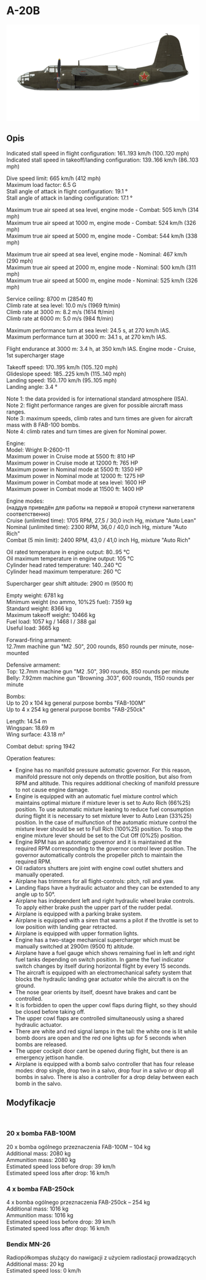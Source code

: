 # A-20B  
  
![a20b](../images/a20b.png)  
  
## Opis  
  
Indicated stall speed in flight configuration: 161..193 km/h (100..120 mph)  
Indicated stall speed in takeoff/landing configuration: 139..166 km/h (86..103 mph)  
  
Dive speed limit: 665 km/h (412 mph)  
Maximum load factor: 6.5 G  
Stall angle of attack in flight configuration: 19.1 °  
Stall angle of attack in landing configuration: 17.1 °  
  
Maximum true air speed at sea level, engine mode - Combat: 505 km/h (314 mph)  
Maximum true air speed at 1000 m, engine mode - Combat: 524 km/h (326 mph)  
Maximum true air speed at 5000 m, engine mode - Combat: 544 km/h (338 mph)  
  
Maximum true air speed at sea level, engine mode - Nominal: 467 km/h (290 mph)  
Maximum true air speed at 2000 m, engine mode - Nominal: 500 km/h (311 mph)  
Maximum true air speed at 5000 m, engine mode - Nominal: 525 km/h (326 mph)  
  
Service ceiling: 8700 m (28540 ft)  
Climb rate at sea level: 10.0 m/s (1969 ft/min)  
Climb rate at 3000 m: 8.2 m/s (1614 ft/min)  
Climb rate at 6000 m: 5.0 m/s (984 ft/min)  
  
Maximum performance turn at sea level: 24.5 s, at 270 km/h IAS.  
Maximum performance turn at 3000 m: 34.1 s, at 270 km/h IAS.  
  
Flight endurance at 3000 m: 3.4 h, at 350 km/h IAS. Engine mode - Cruise, 1st supercharger stage  
  
Takeoff speed: 170..195 km/h (105..120 mph)  
Glideslope speed: 185..225 km/h (115..140 mph)  
Landing speed: 150..170 km/h (95..105 mph)  
Landing angle: 3.4 °  
  
Note 1: the data provided is for international standard atmosphere (ISA).  
Note 2: flight performance ranges are given for possible aircraft mass ranges.  
Note 3: maximum speeds, climb rates and turn times are given for aircraft mass with 8 FAB-100 bombs.  
Note 4: climb rates and turn times are given for Nominal power.  
  
Engine:  
Model: Wright R-2600-11  
Maximum power in Cruise mode at 5500 ft: 810 HP  
Maximum power in Cruise mode at 12000 ft: 765 HP  
Maximum power in Nominal mode at 5500 ft: 1350 HP  
Maximum power in Nominal mode at 12000 ft: 1275 HP  
Maximum power in Combat mode at sea level: 1600 HP  
Maximum power in Combat mode at 11500 ft: 1400 HP  
  
Engine modes:  
(наддув приведён для работы на первой и второй ступени нагнетателя соответственно)  
Cruise (unlimited time): 1705 RPM, 27,5 / 30,0 inch Hg, mixture "Auto Lean"   
Nominal (unlimited time): 2300 RPM, 36,0 / 40,0 inch Hg, mixture "Auto Rich"   
Combat (5 min limit): 2400 RPM, 43,0 / 41,0 inch Hg, mixture "Auto Rich"   
  
Oil rated temperature in engine output: 80..95 °C  
Oil maximum temperature in engine output: 105 °C  
Cylinder head rated temperature: 140..240 °C  
Cylinder head maximum temperature: 260 °C  
  
Supercharger gear shift altitude: 2900 m (9500 ft)  
  
Empty weight: 6781 kg  
Minimum weight (no ammo, 10%25 fuel): 7359 kg  
Standard weight: 8366 kg  
Maximum takeoff weight: 10466 kg  
Fuel load: 1057 kg / 1468 l / 388 gal  
Useful load: 3665 kg  
  
Forward-firing armament:  
12.7mm machine gun "M2 .50", 200 rounds, 850 rounds per minute, nose-mounted  
  
Defensive armament:  
Top: 12.7mm machine gun "M2 .50", 390 rounds, 850 rounds per minute  
Belly: 7.92mm machine gun "Browning .303", 600 rounds, 1150 rounds per minute  
  
Bombs:  
Up to 20 x 104 kg general purpose bombs "FAB-100M"  
Up to 4 x 254 kg general purpose bombs "FAB-250ck"  
  
Length: 14.54 m  
Wingspan: 18.69 m  
Wing surface: 43.18 m²  
  
Combat debut: spring 1942  
  
Operation features:  
- Engine has no manifold pressure automatic governor. For this reason, manifold pressure not only depends on throttle position, but also from RPM and altitude. This requires additional checking of manifold pressure to not cause engine damage.  
- Engine is equipped with an automatic fuel mixture control which maintains optimal mixture if mixture lever is set to Auto Rich (66%25) position. To use automatic mixture leaning to reduce fuel consumption during flight it is necessary to set mixture lever to Auto Lean (33%25) position. In the case of mulfunction of the automatic mixture control the mixture lever should be set to Full Rich (100%25) position. To stop the engine mixture lever should be set to the Cut Off (0%25) position.  
- Engine RPM has an automatic governor and it is maintained at the required RPM corresponding to the governor control lever position. The governor automatically controls the propeller pitch to maintain the required RPM.  
- Oil radiators shutters are joint with engine cowl outlet shutters and manually operated.  
- Airplane has trimmers for all flight-controls: pitch, roll and yaw.  
- Landing flaps have a hydraulic actuator and they can be extended to any angle up to 50°.  
- Airplane has independent left and right hydraulic wheel brake controls. To apply either brake push the upper part of the rudder pedal.  
- Airplane is equipped with a parking brake system.  
- Airplane is equipped with a siren that warns a pilot if the throttle is set to low position with landing gear retracted.  
- Airplane is equipped with upper formation lights.  
- Engine has a two-stage mechanical supercharger which must be manually switched at 2900m (9500 ft) altitude.  
- Airplane have a fuel gauge which shows remaining fuel in left and right fuel tanks depending on switch position. In game the fuel indicator switch changes by itself during horizontal flight by every 15 seconds.  
- The aircraft is equipped with an electromechanical safety system that blocks the hydraulic landing gear actuator while the aircraft is on the ground.  
- The nose gear orients by itself, doesnt have brakes and cant be controlled.  
- It is forbidden to open the upper cowl flaps during flight, so they should be closed before taking off.  
- The upper cowl flaps are controlled simultaneously using a shared hydraulic actuator.  
- There are white and red signal lamps in the tail: the white one is lit while bomb doors are open and the red one lights up for 5 seconds when bombs are released.  
- The upper cockpit door cant be opened during flight, but there is an emergency jettison handle.  
- Airplane is equipped with a bomb salvo controller that has four release modes: drop single, drop two in a salvo, drop four in a salvo or drop all bombs in salvo. There is also a controller for a drop delay between each bomb in the salvo.  
  
## Modyfikacje  
  ﻿
  
  
### 20 x bomba FAB-100M  
  
20 x bomba ogólnego przeznaczenia FAB-100M – 104 kg  
Additional mass: 2080 kg  
Ammunition mass: 2080 kg  
Estimated speed loss before drop: 39 km/h  
Estimated speed loss after drop: 16 km/h  ﻿
  
  
### 4 x bomba FAB-250ck  
  
4 x bomba ogólnego przeznaczenia FAB-250ck – 254 kg  
Additional mass: 1016 kg  
Ammunition mass: 1016 kg  
Estimated speed loss before drop: 39 km/h  
Estimated speed loss after drop: 16 km/h  ﻿
  
### Bendix MN-26  
  
Radiopółkompas służący do nawigacji z użyciem radiostacji prowadzących  
Additional mass: 20 kg  
Estimated speed loss: 0 km/h  